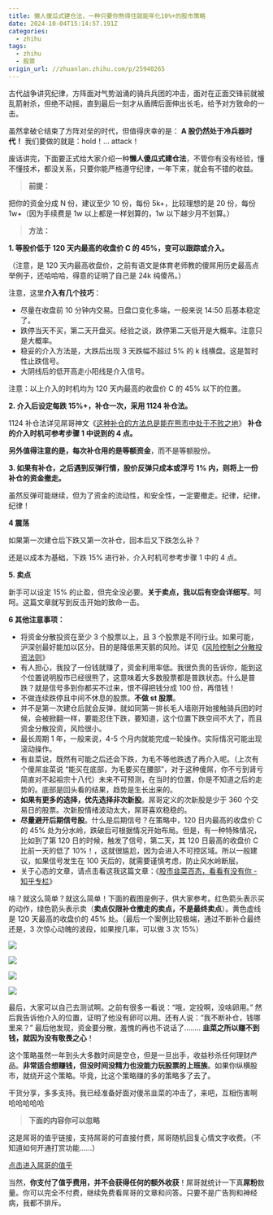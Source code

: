 ```yaml
---
title: 懒人傻瓜式建仓法，一种只要你熬得住就能年化10%+的股市策略
date: 2024-10-04T15:14:57.191Z
categories:
  - zhihu
tags:
  - zhihu
  - 股票
origin_url: //zhuanlan.zhihu.com/p/25940265
---
```

古代战争讲究纪律，方阵面对气势汹涌的骑兵兵团的冲击，面对在正面交锋前就被乱箭射杀，但绝不动摇，直到最后一刻才从盾牌后面伸出长毛，给予对方致命的一击。

虽然拿破仑结束了方阵对垒的时代，但值得庆幸的是： **A 股仍然处于冷兵器时代！** 我们要做的就是：hold！... attack！

废话讲完，下面要正式给大家介绍一种**懒人傻瓜式建仓法**，不管你有没有经验，懂不懂技术，都没关系，只要你能严格遵守纪律，一年下来，就会有不错的收益。

> &#x20;**前提：**&#x20;

把你的资金分成 N 份，建议至少 10 份，每份 5k+，比较理想的是 20 份，每份 1w+（因为手续费是 1w 以上都是一样划算的，1w 以下越少月不划算。）

> &#x20;**方法：**&#x20;

&#x20;**1. 等股价低于 120 天内最高的收盘价 C 的 45%，变可以跟踪或介入。**&#x20;

（注意，是 120 天内最高收盘价，之前有语文是体育老师教的傻屌用历史最高点举例子，还哈哈哈，得意的证明了自己是 24k 纯傻吊。）

注意，这里**介入有几个技巧**：

* 尽量在收盘前 10 分钟内交易。日盘口变化多端，一般来说 14:50 后基本稳定了。
* 跌停当天不买，第二天开盘买。经验之谈，跌停第二天低开是大概率。注意只是大概率。
* 稳妥的介入方法是，大跌后出现 3 天跌幅不超过 5% 的 k 线横盘。这是暂时性止跌信号。
* 大阴线后的低开高走小阳线是介入信号。

注意：以上介入的时机均为 120 天内最高的收盘价 C 的 45% 以下的位置。

&#x20;**2. 介入后设定每跌 15%+，补仓一次，采用 1124 补仓法。**&#x20;

1124 补仓法详见屌哥神文《[这种补仓的方法总是能在熊市中处于不败之地](https://zhuanlan.zhihu.com/p/26883865)》 **补仓的介入时机可参考步骤 1 中说到的 4 点。**&#x20;

**另外值得注意的是，每次补仓用的是等额资金**，而不是等额股份。

&#x20;**3. 如果有补仓，之后遇到反弹行情，股价反弹只成本或浮亏 1% 内，则将上一份补仓的资金撤走。**&#x20;

虽然反弹可能继续，但为了资金的流动性，和安全性，一定要撤走。纪律，纪律，纪律！

**4 震荡**

如果第一次建仓后下跌又第一次补仓，回本后又下跌怎么补？

还是以成本为基础，下跌 15% 进行补，介入时机可参考步骤 1 中的 4 点。

**5. 卖点**

新手可以设定 15% 的止盈，但完全没必要。**关于卖点，我以后有空会详细写**。呵呵。这篇文章就写到反击开始的致命一击。

&#x20;**6 其他注意事项：**&#x20;

* 将资金分散投资在至少 3 个股票以上，且 3 个股票是不同行业。如果可能，沪深创最好能加以区分。目的是降低黑天鹅的风险。详见《[风险控制之分散投资法则](https://zhuanlan.zhihu.com/p/26549297)》
* 有人担心，我投了一份钱就赚了，资金利用率低。我很负责的告诉你，能到这个位置说明股市已经很熊了，这意味着大多数股票都是普跌状态。什么是普跌？就是信号多到你都买不过来，恨不得把钱分成 100 份，再借钱！
* 不做连续跌停且中间不休息的股票。**不做 st 股票**。
* 并不是第一次建仓后就会反弹，就如同第一排长毛人墙刚开始接触骑兵团的时候，会被掀翻一样，要能忍住下跌，要知道，这个位置下跌空间不大了，而且资金分散投资，风险很小。
* 最长周期 1 年，一般来说，4-5 个月内就能完成一轮操作。实际情况可能出现滚动操作。
* 有韭菜说，既然有可能之后还会下跌，为毛不等他跌透了再介入呢。（上次有个傻屌韭菜说 “能买在底部，为毛要买在腰部”，对于这种傻屌，你不亏到肾亏简直对不起祖宗十八代）未来不可预测，在当时的位置，你是不知道之后的走势的。底部是回头看的结果，趋势是生长出来的。
* **如果有更多的选择，优先选择非次新股**。屌哥定义的次新股是少于 360 个交易日的股票。次新股情绪波动太大，屌哥喜欢稳稳的。
* **尽量避开后期信号股**。什么是后期信号？在策略中，120 日内最高的收盘价 C 的 45% 处为分水岭，跌破后可根据情况开始布局。但是，有一种特殊情况，比如到了第 120 日的时候，触发了信号，第二天，其 120 日最高的收盘价 C 比前一天的低了 10%！，这就很尴尬，因为会进入不可控区域。所以一般建议，如果信号发生在 100 天后的，就需要谨慎考虑，防止风水岭断层。
* 关于心态的文章，请点击看这我这篇文章：《[股市韭菜百态，看看有没有你 - 知乎专栏](https://zhuanlan.zhihu.com/p/25857569)》

啥？就这么简单？就这么简单！下面的截图是例子，供大家参考。红色箭头表示买的动作，绿色箭头表示卖（**卖点仅限补仓撤走的卖点，不是最终卖点**）。黄色虚线是 120 天最高的收盘价的 45% 处。（最后一个案例比较极端，通过不断补仓最终还是，3 次惊心动魄的波段，如果按几率，可以做 3 次 15%）

![](https://pic4.zhimg.com/v2-433eb5beed087266253ffe53c597280d_b.jpg)

![](https://pica.zhimg.com/v2-3e056cb704eefd587ff5641d3af20908_b.jpg)

![](https://pic2.zhimg.com/v2-ecadd8aa094f4b26341b31fadecbab05_b.jpg)

![](https://pic4.zhimg.com/v2-9e317c61e495a7d5a165b9b95133e739_b.jpg)

最后，大家可以自己去测试啊。之前有很多一看说：“哦，定投啊，没啥卵用。” 然后我告诉他介入的位置，证明了他没有卵可以用。还有人说：“我不断补仓，钱哪里来？” 最后他发现，资金要分散，羞愧的再也不说话了........ **韭菜之所以赚不到钱，就因为没有敬畏之心**！

这个策略虽然一年到头大多数时间是空仓，但是一旦出手，收益秒杀任何理财产品。**非常适合想赚钱，但没时间没精力也没能力玩股票的上班族**。如果你纵横股市，就绕开这个策略。毕竟，比这个策略赚的多的策略多了去了。

干货分享，多多支持。我已经准备好面对傻吊韭菜的冲击了，来吧，互相伤害啊 哈哈哈哈哈

> **下面的内容你可以忽略**

这是屌哥的值乎链接，支持屌哥的可直接付费，屌哥随机回复心情文字收费。（不知道如何开通打赏功能......）

[点击进入屌哥的值乎](https://www.zhihu.com/zhi/people/828138179692482560)

当然，**你支付了值乎费用，并不会获得任何的额外收获**！屌哥就统计一下真**屌粉**数量。你可以完全不付费，继续免费看屌哥的文章和问答。只要不是广告狗和神经病，我都不排斥。
